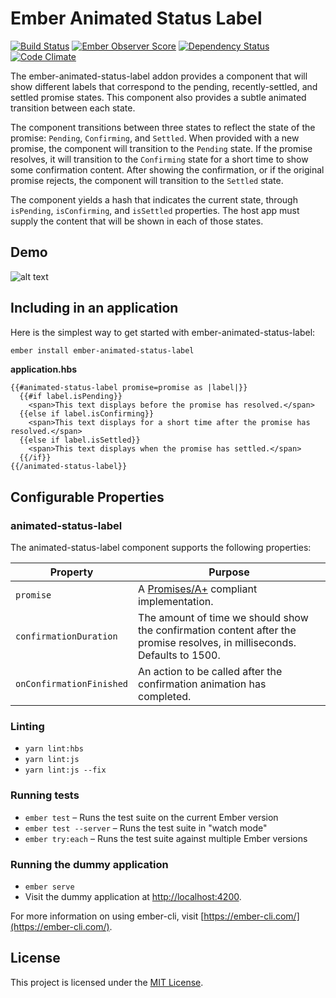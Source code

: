 # Ember Animated Status Label
[![Build Status](https://travis-ci.org/Esri/ember-animated-status-label.svg?branch=master)](https://travis-ci.org/Esri/ember-animated-status-label) [![Ember Observer Score](https://emberobserver.com/badges/ember-animated-status-label.svg)](https://emberobserver.com/addons/ember-animated-status-label) [![Dependency Status](https://david-dm.org/esri/ember-animated-status-label.svg)](https://david-dm.org/esri/ember-animated-status-label) [![Code Climate](https://codeclimate.com/github/Esri/ember-animated-status-label/badges/gpa.svg)](https://codeclimate.com/github/Esri/ember-animated-status-label)

The ember-animated-status-label addon provides a component that will show different labels that correspond to the pending, recently-settled, and settled promise states. This component also provides a subtle animated transition between each state.

The component transitions between three states to reflect the state of the promise: `Pending`, `Confirming`, and `Settled`.  When provided with a new promise, the component will transition to the `Pending` state.  If the promise resolves, it will transition to the `Confirming` state for a short time to show some confirmation content.  After showing the confirmation, or if the original promise rejects, the component will transition to the `Settled` state.

The component yields a hash that indicates the current state, through `isPending`, `isConfirming`, and `isSettled` properties.  The host app must supply the content that will be shown in each of those states.

## Demo

![alt text](https://raw.githubusercontent.com/esri/ember-animated-status-label/master/blob/demo.gif "Animated Status Label Demo")

## Including in an application

Here is the simplest way to get started with ember-animated-status-label:

```sh
ember install ember-animated-status-label
```

**application.hbs**
```htmlbars
{{#animated-status-label promise=promise as |label|}}
  {{#if label.isPending}}
    <span>This text displays before the promise has resolved.</span>
  {{else if label.isConfirming}}
    <span>This text displays for a short time after the promise has resolved.</span>
  {{else if label.isSettled}}
    <span>This text displays when the promise has settled.</span>
  {{/if}}
{{/animated-status-label}}
```

## Configurable Properties

### animated-status-label

The animated-status-label component supports the following properties:

Property               | Purpose
---------------------  | -------------
`promise`              | A [Promises/A+](https://promisesaplus.com/) compliant implementation.
`confirmationDuration` | The amount of time we should show the confirmation content after the promise resolves, in milliseconds.  Defaults to 1500.
`onConfirmationFinished`| An action to be called after the confirmation animation has completed.

### Linting

* `yarn lint:hbs`
* `yarn lint:js`
* `yarn lint:js --fix`

### Running tests

* `ember test` – Runs the test suite on the current Ember version
* `ember test --server` – Runs the test suite in "watch mode"
* `ember try:each` – Runs the test suite against multiple Ember versions

### Running the dummy application

* `ember serve`
* Visit the dummy application at [http://localhost:4200](http://localhost:4200).

For more information on using ember-cli, visit [https://ember-cli.com/](https://ember-cli.com/).

License
------------------------------------------------------------------------------

This project is licensed under the [MIT License](LICENSE.md).
